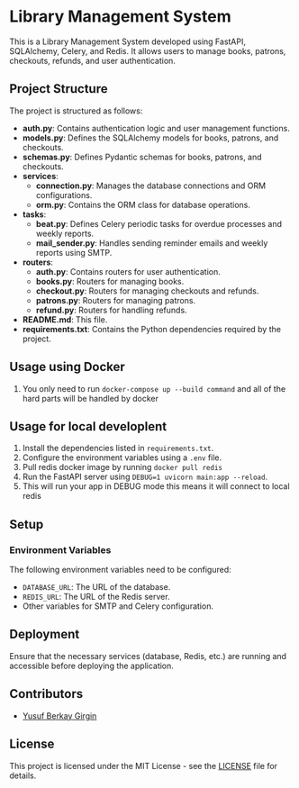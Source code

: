 # Library Management System

This is a Library Management System developed using FastAPI, SQLAlchemy, Celery, and Redis. It allows users to manage books, patrons, checkouts, refunds, and user authentication.

## Project Structure

The project is structured as follows:

- **auth.py**: Contains authentication logic and user management functions.
- **models.py**: Defines the SQLAlchemy models for books, patrons, and checkouts.
- **schemas.py**: Defines Pydantic schemas for books, patrons, and checkouts.
- **services**:
  - **connection.py**: Manages the database connections and ORM configurations.
  - **orm.py**: Contains the ORM class for database operations.
- **tasks**:
  - **beat.py**: Defines Celery periodic tasks for overdue processes and weekly reports.
  - **mail_sender.py**: Handles sending reminder emails and weekly reports using SMTP.
- **routers**:
  - **auth.py**: Contains routers for user authentication.
  - **books.py**: Routers for managing books.
  - **checkout.py**: Routers for managing checkouts and refunds.
  - **patrons.py**: Routers for managing patrons.
  - **refund.py**: Routers for handling refunds.
- **README.md**: This file.
- **requirements.txt**: Contains the Python dependencies required by the project.

## Usage using Docker
1. You only need to run `docker-compose up --build command` and all of the hard parts will be handled by docker

## Usage for local developlent

1. Install the dependencies listed in `requirements.txt`.
2. Configure the environment variables using a `.env` file.
3. Pull redis docker image by running `docker pull redis`
4. Run the FastAPI server using `DEBUG=1 uvicorn main:app --reload`.
5. This will run your app in DEBUG mode this means it will connect to local redis

## Setup

### Environment Variables

The following environment variables need to be configured:

- `DATABASE_URL`: The URL of the database.
- `REDIS_URL`: The URL of the Redis server.
- Other variables for SMTP and Celery configuration.

## Deployment

Ensure that the necessary services (database, Redis, etc.) are running and accessible before deploying the application.

## Contributors

- [Yusuf Berkay Girgin](https://github.com/ybgirgin3)

## License

This project is licensed under the MIT License - see the [LICENSE](LICENSE) file for details.
